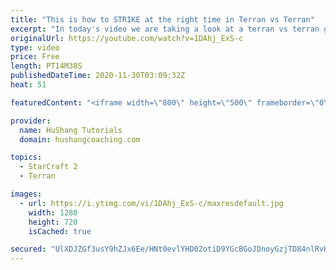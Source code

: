 ```yaml
---
title: "This is how to STRIKE at the right time in Terran vs Terran"
excerpt: "In today's video we are taking a look at a terran vs terran game I played that showcases some patience and how I like to calculate when it's the correct time to attack!  Coaching -------------------------------------------------------------------------- Website: https://www.hushangcoaching.com  Interested"
originalUrl: https://youtube.com/watch?v=1DAhj_ExS-c
type: video
price: Free
length: PT14M38S
publishedDateTime: 2020-11-30T03:09:32Z
heat: 51

featuredContent: "<iframe width=\"800\" height=\"500\" frameborder=\"0\" src=\"https://www.youtube.com/embed/1DAhj_ExS-c\" allow=\"accelerometer; autoplay; encrypted-media; gyroscope; picture-in-picture\" allowfullscreen></iframe>"

provider:
  name: HuShang Tutorials
  domain: hushangcoaching.com

topics:
  - StarCraft 2
  - Terran

images:
  - url: https://i.ytimg.com/vi/1DAhj_ExS-c/maxresdefault.jpg
    width: 1280
    height: 720
    isCached: true

secured: "UlXDJZGf3usY9hZJx6Ee/HNt0evlYHD02otiD9YGcBGoJDnoyGzjTD84nlRvHIutGFCIvCJfpwry7RfghCBi7+Bl03PvhTpyjDdB3xLBxXfQUEqAABZDMZ3gQSMXOVP3bq5nV6REdv0jQzJkuSzvpNVrC5jbqlt1BJtSM203BIvH3JfIXYTFEG8N8VGqJFztc0I/aDjx1LPw4QaIiidx+S+oUh8IdB0DgoX+e0CPH/eZ/1StHgFCPGdoPWymYtX4LsX/Ij9reeva2rrysocsNOGTjaxQxxQnCl2Rsc6gkFuDne2+SGzU/cQ8CnkEDA8WQcGd9yq1/iEd/t7yRFHremayt+IkJBSQhROqHfynzL4FYP25RayLxjJbSItT/p5eFD0pprVBWcSq58q3kIHCdPwPfIfk0ZBliEc5Cb9W1GA=;J+Gd0+8PD2GnpLaa7OgCsQ=="
---
```



